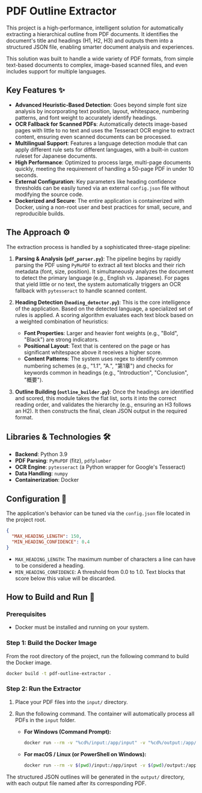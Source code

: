 
# PDF Outline Extractor

This project is a high-performance, intelligent solution for automatically extracting a hierarchical outline from PDF documents. It identifies the document's title and headings (H1, H2, H3) and outputs them into a structured JSON file, enabling smarter document analysis and experiences.

This solution was built to handle a wide variety of PDF formats, from simple text-based documents to complex, image-based scanned files, and even includes support for multiple languages.

## Key Features ✨

  * **Advanced Heuristic-Based Detection**: Goes beyond simple font size analysis by incorporating text position, layout, whitespace, numbering patterns, and font weight to accurately identify headings.
  * **OCR Fallback for Scanned PDFs**: Automatically detects image-based pages with little to no text and uses the Tesseract OCR engine to extract content, ensuring even scanned documents can be processed.
  * **Multilingual Support**: Features a language detection module that can apply different rule sets for different languages, with a built-in custom ruleset for Japanese documents.
  * **High Performance**: Optimized to process large, multi-page documents quickly, meeting the requirement of handling a 50-page PDF in under 10 seconds.
  * **External Configuration**: Key parameters like heading confidence thresholds can be easily tuned via an external `config.json` file without modifying the source code.
  * **Dockerized and Secure**: The entire application is containerized with Docker, using a non-root user and best practices for small, secure, and reproducible builds.

## The Approach ⚙️

The extraction process is handled by a sophisticated three-stage pipeline:

1.  **Parsing & Analysis (`pdf_parser.py`)**: The pipeline begins by rapidly parsing the PDF using `PyMuPDF` to extract all text blocks and their rich metadata (font, size, position). It simultaneously analyzes the document to detect the primary language (e.g., English vs. Japanese). For pages that yield little or no text, the system automatically triggers an OCR fallback with `pytesseract` to handle scanned content.

2.  **Heading Detection (`heading_detector.py`)**: This is the core intelligence of the application. Based on the detected language, a specialized set of rules is applied. A scoring algorithm evaluates each text block based on a weighted combination of heuristics:

      * **Font Properties**: Larger and heavier font weights (e.g., "Bold", "Black") are strong indicators.
      * **Positional Layout**: Text that is centered on the page or has significant whitespace above it receives a higher score.
      * **Content Patterns**: The system uses regex to identify common numbering schemes (e.g., "1.1", "A.", "第1章") and checks for keywords common in headings (e.g., "Introduction", "Conclusion", "概要").

3.  **Outline Building (`outline_builder.py`)**: Once the headings are identified and scored, this module takes the flat list, sorts it into the correct reading order, and validates the hierarchy (e.g., ensuring an H3 follows an H2). It then constructs the final, clean JSON output in the required format.

## Libraries & Technologies 🛠️

  * **Backend**: Python 3.9
  * **PDF Parsing**: `PyMuPDF` (fitz), `pdfplumber`
  * **OCR Engine**: `pytesseract` (a Python wrapper for Google's Tesseract)
  * **Data Handling**: `numpy`
  * **Containerization**: Docker

## Configuration 🔧

The application's behavior can be tuned via the `config.json` file located in the project root.

```json
{
  "MAX_HEADING_LENGTH": 150,
  "MIN_HEADING_CONFIDENCE": 0.4
}
```

  * `MAX_HEADING_LENGTH`: The maximum number of characters a line can have to be considered a heading.
  * `MIN_HEADING_CONFIDENCE`: A threshold from 0.0 to 1.0. Text blocks that score below this value will be discarded.

## How to Build and Run 🚀

### Prerequisites

  * Docker must be installed and running on your system.

### Step 1: Build the Docker Image

From the root directory of the project, run the following command to build the Docker image.

```bash
docker build -t pdf-outline-extractor .
```

### Step 2: Run the Extractor

1.  Place your PDF files into the `input/` directory.

2.  Run the following command. The container will automatically process all PDFs in the `input` folder.

      * **For Windows (Command Prompt):**
        ```bash
        docker run --rm -v "%cd%/input:/app/input" -v "%cd%/output:/app/output" pdf-outline-extractor
        ```
      * **For macOS / Linux (or PowerShell on Windows):**
        ```bash
        docker run --rm -v $(pwd)/input:/app/input -v $(pwd)/output:/app/output pdf-outline-extractor
        ```

The structured JSON outlines will be generated in the `output/` directory, with each output file named after its corresponding PDF.
